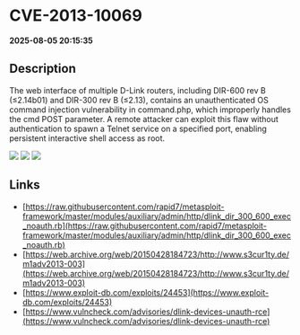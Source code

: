 # CVE-2013-10069

**2025-08-05 20:15:35**

## Description
The web interface of multiple D-Link routers, including DIR-600 rev B (≤2.14b01) and DIR-300 rev B (≤2.13), contains an unauthenticated OS command injection vulnerability in command.php, which improperly handles the cmd POST parameter. A remote attacker can exploit this flaw without authentication to spawn a Telnet service on a specified port, enabling persistent interactive shell access as root.

![](https://img.shields.io/static/v1?label=Score&message=10.0&color=red)
![](https://img.shields.io/static/v1?label=Severity&message=CRITICAL&color=red)
![](https://img.shields.io/static/v1?label=CWE&message=RCE&color=green)

## Links
- [https://raw.githubusercontent.com/rapid7/metasploit-framework/master/modules/auxiliary/admin/http/dlink_dir_300_600_exec_noauth.rb](https://raw.githubusercontent.com/rapid7/metasploit-framework/master/modules/auxiliary/admin/http/dlink_dir_300_600_exec_noauth.rb)
- [https://web.archive.org/web/20150428184723/http://www.s3cur1ty.de/m1adv2013-003](https://web.archive.org/web/20150428184723/http://www.s3cur1ty.de/m1adv2013-003)
- [https://www.exploit-db.com/exploits/24453](https://www.exploit-db.com/exploits/24453)
- [https://www.vulncheck.com/advisories/dlink-devices-unauth-rce](https://www.vulncheck.com/advisories/dlink-devices-unauth-rce)
